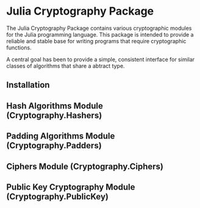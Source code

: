 Julia Cryptography Package
==========================

The Julia Cryptography Package contains various cryptographic modules for the Julia programming language. This package is intended to provide a reliable and stable base for writing programs that require cryptographic functions.

A central goal has been to provide a simple, consistent interface for similar classes of algorithms that share a abtract type.

Installation
------------

Hash Algorithms Module (Cryptography.Hashers)
---------------------------------------------

Padding Algorithms Module (Cryptography.Padders)
------------------------------------------------

Ciphers Module (Cryptography.Ciphers)
-------------------------------------

Public Key Cryptography Module (Cryptography.PublicKey)
-------------------------------------------------------
